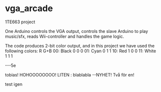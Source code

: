 # vga_arcade
1TE663 project

One Arduino controls the VGA output, controls the slave Arduino to play music/sfx, reads Wii-controller and handles the game logic.

The code produces 2-bit color output, and in this project we have used the following colors:
           R G+B
00: Black  0 0 0
01: Cyan   0 1 1
10: Red    1 0 0
11: White  1 1 1

---5e

tobias! HOHOOOOOOOO!
LITEN : blablabla --NYHET! Två för en!

test igen